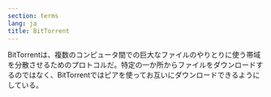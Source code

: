 ```yaml
---
section: terms
lang: ja
title: BitTorrent
---
```


BitTorrentは、複数のコンピュータ間での巨大なファイルのやりとりに使う帯域を分散させるためのプロトコルだ。特定の一か所からファイルをダウンロードするのではなく、BitTorrentではピアを使ってお互いにダウンロードできるようにしている。
